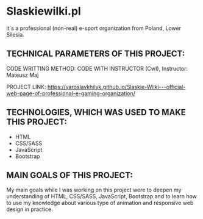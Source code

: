 # Slaskiewilki.pl 

it`s a professional (non-real) e-sport organization from Poland, Lower Silesia. 

## TECHNICAL PARAMETERS OF THIS PROJECT:

CODE WRITTING METHOD: CODE WITH INSTRUCTOR (CwI), Instructor: Mateusz Maj

PROJECT LINK: https://yaroslavkhilyk.github.io/Slaskie-Wilki---official-web-page-of-professional-e-gaming-organization/

## TECHNOLOGIES, WHICH WAS USED TO MAKE THIS PROJECT:

* HTML
* CSS/SASS
* JavaScript
* Bootstrap

## MAIN GOALS OF THIS PROJECT:

My main goals while I was working on this project were to deepen my understanding of HTML, CSS/SASS, JavaScript, Bootstrap and to learn how to use my knowledge about various type of animation and responsive web design in practice.


